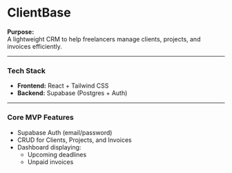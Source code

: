# ClientBase

**Purpose:**  
A lightweight CRM to help freelancers manage clients, projects, and invoices efficiently.

---

### Tech Stack
- **Frontend:** React + Tailwind CSS  
- **Backend:** Supabase (Postgres + Auth)

---

### Core MVP Features
- Supabase Auth (email/password)  
- CRUD for Clients, Projects, and Invoices  
- Dashboard displaying:
  - Upcoming deadlines  
  - Unpaid invoices
